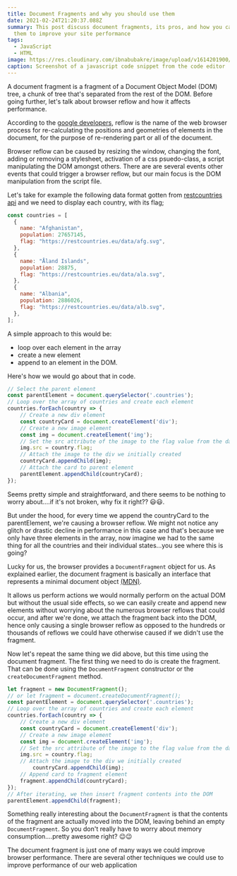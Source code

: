 ```yaml
---
title: Document Fragments and why you should use them
date: 2021-02-24T21:20:37.088Z
summary: This post discuss document fragments, its pros, and how you can use
  them to improve your site performance
tags:
  - JavaScript
  - HTML
image: https://res.cloudinary.com/ibnabubakre/image/upload/v1614201900/1_bcZz-qb_DNpvrNNwQBhQmQ.jpg
caption: Screenshot of a javascript code snippet from the code editor
---
```

A document fragment is a fragment of a Document Object Model (DOM) tree, a chunk of tree that's separated from the rest of the DOM.
Before going further, let's talk about browser reflow and how it affects performance.

According to the [google developers](https://developers.google.com/speed/docs/insights/browser-reflow), reflow is the name of the web browser process for re-calculating the positions and geometries
of elements in the document, for the purpose of re-rendering part or all of the document.

Browser reflow can be caused by resizing the window,
changing  the font, adding or removing a stylesheet, activation of a css psuedo-class, a script manipulating the DOM amongst others.
There are are several events other events that could trigger a browser reflow, but our main focus is the DOM manipulation from the script file.

Let's take for example the following data format gotten from [restcountries api](https://restcountries.eu/rest/v2/all) and we need to display each country, with its flag;

```javascript
const countries = [
  {
    name: "Afghanistan",
    population: 27657145,
    flag: "https://restcountries.eu/data/afg.svg",
  },
  {
    name: "Åland Islands",
    population: 28875,
    flag: "https://restcountries.eu/data/ala.svg",
  },
  {
    name: "Albania",
    population: 2886026,
    flag: "https://restcountries.eu/data/alb.svg",
  },
];
```

A simple approach to this would be:
 - loop over each element in the array
 - create a new element
 - append to an element in the DOM.

Here's how we would go about that in code.
```javascript
// Select the parent element
const parentElement = document.querySelector('.countries');
// Loop over the array of countries and create each element
countries.forEach(country => {
    // Create a new div element
	const countryCard = document.createElement('div');
    // Create a new image element
	const img = document.createElement('img');
    // Set the src attribute of the image to the flag value from the data
	img.src = country.flag;
    // Attach the image to the div we initially created
	countryCard.appendChild(img);
	// Attach the card to parent element
	parentElement.appendChild(countryCard);
});
```
Seems pretty simple and straightforward, and there seems to be nothing to worry about....if it's not broken, why fix it right?? 😃😃.

But under the hood, for every time we append the countryCard to the parentElement, we're causing a browser reflow. We might not notice any
glitch or drastic decline in performance in this case and that's because we only have three elements in the array, now imagine we had to the same thing for
all the countries and their individual states...you see where this is going?

Lucky for us, the browser provides a `DocumentFragment` object for us. As explained earlier, the document fragment is basically an interface
that represents a minimal document object [(MDN)](https://developer.mozilla.org/en-US/docs/Web/API/DocumentFragment).

It allows us perform actions we would normally perform on the actual DOM
but without the usual side effects, so we can easily create and append new elements without worrying about the numerous browser reflows that could
occur, and after we're done, we attach the fragment back into the DOM, hence only causing a single browser reflow as opposed to the hundreds or thousands of reflows we could have otherwise caused if we didn't use the fragment.

Now let's repeat the same thing we did above, but this time using the document fragment. The first thing we need to do is create the fragment.
That can be done using the `DocumentFragment` constructor or the `createDocumentFragment` method.

```javascript
let fragment = new DocumentFragment();
// or let fragment = document.createDocumentFragment();
const parentElement = document.querySelector('.countries');
// Loop over the array of countries and create each element
countries.forEach(country => {
    // Create a new div element
	const countryCard = document.createElement('div');
    // Create a new image element
	const img = document.createElement('img');
    // Set the src attribute of the image to the flag value from the data
	img.src = country.flag;
    // Attach the image to the div we initially created
        countryCard.appendChild(img);
	// Append card to fragment element
	fragment.appendChild(countryCard);
});
// After iterating, we then insert fragment contents into the DOM
parentElement.appendChild(fragment);
```

Something really interesting about the `DocumentFragment` is that the contents of the fragment are actually moved into the DOM, leaving behind
an empty `DocumentFragment`.
So you don't really have to worry about memory consumption....pretty awesome right? :wink::wink:

The document fragment is just one of many ways we could improve browser performance. There are several other techniques we could use to improve
performance of our web application